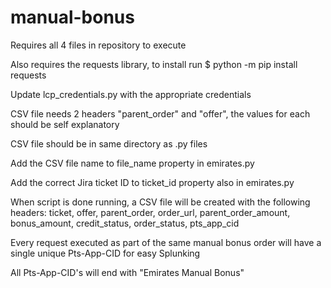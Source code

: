# manual-bonus
Requires all 4 files in repository to execute

Also requires the requests library, to install run $ python -m pip install requests

Update lcp_credentials.py with the appropriate credentials

CSV file needs 2 headers "parent_order" and "offer", the values for each should be self explanatory

CSV file should be in same directory as .py files

Add the CSV file name to file_name property in emirates.py

Add the correct Jira ticket ID to ticket_id property also in emirates.py

When script is done running, a CSV file will be created with the following headers: ticket, offer, parent_order, order_url, parent_order_amount, bonus_amount, credit_status, order_status, pts_app_cid

Every request executed as part of the same manual bonus order will have a single unique Pts-App-CID for easy Splunking

All Pts-App-CID's will end with "Emirates Manual Bonus"





